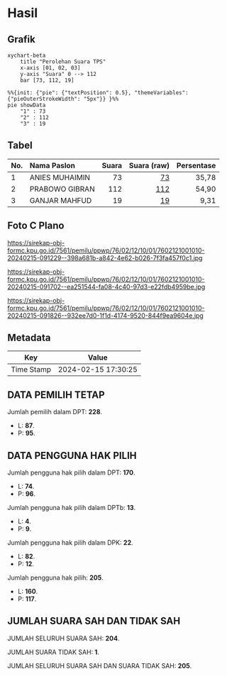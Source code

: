 # Hasil

## Grafik

```mermaid
xychart-beta
    title "Perolehan Suara TPS"
    x-axis [01, 02, 03]
    y-axis "Suara" 0 --> 112
    bar [73, 112, 19]
```

```mermaid
%%{init: {"pie": {"textPosition": 0.5}, "themeVariables": {"pieOuterStrokeWidth": "5px"}} }%%
pie showData
    "1" : 73
    "2" : 112
    "3" : 19
```

## Tabel

| No. | Nama Paslon    | Suara | Suara (raw) | Persentase |
|:--- |:-------------- | -----:| -----------:| ----------:|
| 1   | ANIES MUHAIMIN | 73    | [73][p-1]   | 35,78      |
| 2   | PRABOWO GIBRAN | 112   | [112][p-2]  | 54,90      |
| 3   | GANJAR MAHFUD  | 19    | [19][p-3]   | 9,31       |


[p-1]: https://github.com/gigit-pemilu/pemilu-2024-76-sulawesi-barat/blob/main/pilpres/hitung-suara/sub/76-sulawesi-barat/sub/02-mamuju/sub/12-simboro/sub/1001-simboro/sub/010-tps/sub/paslon-1.txt
[p-2]: https://github.com/gigit-pemilu/pemilu-2024-76-sulawesi-barat/blob/main/pilpres/hitung-suara/sub/76-sulawesi-barat/sub/02-mamuju/sub/12-simboro/sub/1001-simboro/sub/010-tps/sub/paslon-2.txt
[p-3]: https://github.com/gigit-pemilu/pemilu-2024-76-sulawesi-barat/blob/main/pilpres/hitung-suara/sub/76-sulawesi-barat/sub/02-mamuju/sub/12-simboro/sub/1001-simboro/sub/010-tps/sub/paslon-3.txt

## Foto C Plano

https://sirekap-obj-formc.kpu.go.id/7561/pemilu/ppwp/76/02/12/10/01/7602121001010-20240215-091229--398a681b-a842-4e62-b026-7f3fa457f0c1.jpg

https://sirekap-obj-formc.kpu.go.id/7561/pemilu/ppwp/76/02/12/10/01/7602121001010-20240215-091702--ea251544-fa08-4c40-97d3-e22fdb4959be.jpg

https://sirekap-obj-formc.kpu.go.id/7561/pemilu/ppwp/76/02/12/10/01/7602121001010-20240215-091826--932ee7d0-1f1d-4174-9520-844f9ea9604e.jpg


## Metadata

| Key        | Value               |
| ---------- | ------------------- |
| Time Stamp | 2024-02-15 17:30:25 |


## DATA PEMILIH TETAP

Jumlah pemilih dalam DPT: **228**.
 * L: **87**.
 * P: **95**.

## DATA PENGGUNA HAK PILIH

Jumlah pengguna hak pilih dalam DPT: **170**.
 * L: **74**.
 * P: **96**.

Jumlah pengguna hak pilih dalam DPTb: **13**.
 * L: **4**.
 * P: **9**.

Jumlah pengguna hak pilih dalam DPK: **22**.
 * L: **82**.
 * P: **12**.

Jumlah pengguna hak pilih: **205**.
 * L: **160**.
 * P: **117**.

## JUMLAH SUARA SAH DAN TIDAK SAH

JUMLAH SELURUH SUARA SAH: **204**.

JUMLAH SUARA TIDAK SAH: **1**.

JUMLAH SELURUH SUARA SAH DAN SUARA TIDAK SAH: **205**.


